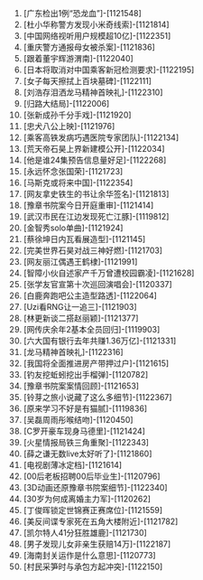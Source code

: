
1. [广东检出1例“恐龙血”]-[1121548]
1. [杜小华称警方发现小米奇线索]-[1121814]
1. [中国网络视听用户规模超10亿]-[1122351]
1. [重庆警方通报母女被杀案]-[1121836]
1. [跟着董宇辉游渭南]-[1122040]
1. [日本将取消对中国乘客新冠检测要求]-[1122195]
1. [女子每天擦拭上百块墓碑]-[1122111]
1. [刘浩存泪洒龙马精神首映礼]-[1122310]
1. [归路大结局]-[1122006]
1. [张新成孙千分手戏]-[1121920]
1. [忠犬八公上映]-[1121976]
1. [乘客高铁发病巧遇医院专家团队]-[1122134]
1. [荒天帝石昊上界新建模公开]-[1122034]
1. [他是谁24集预告信息量好足]-[1122268]
1. [永远怀念张国荣]-[1121723]
1. [马斯克或将来中国]-[1122354]
1. [网友拿史铁生的书让余华签名]-[1121813]
1. [豫章书院案今日开庭重审]-[1121414]
1. [武汉市民在江边发现死亡江豚]-[1119812]
1. [金智秀solo单曲]-[1121924]
1. [蔡徐坤日内瓦看展造型]-[1121145]
1. [完美世界石昊对战三神好燃]-[1121703]
1. [网友丽江偶遇王鹤棣]-[1121991]
1. [智障小伙自述家产千万曾遭校园霸凌]-[1121628]
1. [张学友官宣第十次巡回演唱会]-[1120337]
1. [白鹿奔跑吧公主造型路透]-[1122064]
1. [Uzi看RNG让一追三]-[1121903]
1. [林更新谈二搭赵丽颖]-[1121377]
1. [网传庆余年2基本全员回归]-[1119903]
1. [六大国有银行去年共赚1.36万亿]-[1121331]
1. [龙马精神首映礼]-[1122316]
1. [我国将全面推进房产带押过户]-[1121615]
1. [钓友挖蚯蚓挖出手榴弹]-[1120782]
1. [豫章书院案案情回顾]-[1121653]
1. [铃芽之旅小说藏了这么多细节]-[1122367]
1. [原来学习不好是有猫腻]-[1119836]
1. [吴磊周雨彤喉结吻]-[1120450]
1. [C罗开豪车现身马德里]-[1121424]
1. [火星情报局铁三角重聚]-[1122343]
1. [薛之谦无数live太好听了]-[1121860]
1. [电视剧薄冰定档]-[1121614]
1. [00后老板招聘00后毕业生]-[1120796]
1. [3D动画还原豫章书院案细节]-[1122340]
1. [30岁为何成离婚主力军]-[1120262]
1. [丁俊晖锁定世锦赛正赛席位]-[1121559]
1. [美反间谍专家死在五角大楼附近]-[1121782]
1. [凯尔特人41分狂胜雄鹿]-[1121730]
1. [男子发现儿女非亲生获赔14万]-[1122187]
1. [海南封关运作是什么意思]-[1120773]
1. [村民采笋时与承包方起冲突]-[1122150]